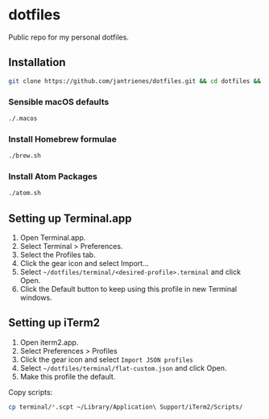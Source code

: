 # dotfiles

Public repo for my personal dotfiles.

## Installation

```sh
git clone https://github.com/jantrienes/dotfiles.git && cd dotfiles && source bootstrap.sh
```

### Sensible macOS defaults

```sh
./.macos
```

### Install Homebrew formulae

```sh
./brew.sh
```

### Install Atom Packages

```sh
./atom.sh
```


## Setting up Terminal.app

1. Open Terminal.app.
1. Select Terminal > Preferences.
1. Select the Profiles tab.
1. Click the gear icon and select Import...
1. Select `~/dotfiles/terminal/<desired-profile>.terminal` and click Open.
1. Click the Default button to keep using this profile in new Terminal windows.

## Setting up iTerm2

1. Open iterm2.app.
1. Select Preferences > Profiles
1. Click the gear icon and select `Import JSON profiles`
1. Select `~/dotfiles/terminal/flat-custom.json` and click Open.
1. Make this profile the default.

Copy scripts:

```sh
cp terminal/*.scpt ~/Library/Application\ Support/iTerm2/Scripts/
```
